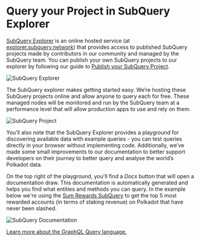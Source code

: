 # Query your Project in SubQuery Explorer

[SubQuery Explorer](https://explorer.subquery.network) is an online hosted service (at [explorer.subquery.network](https://explorer.subquery.network)) that provides access to published SubQuery projects made by contributors in our community and managed by the SubQuery team. You can publish your own SubQuery projects to our explorer by following our guide to [Publish your SubQuery Project](../publish/publish.md).

![SubQuery Explorer](https://static.subquery.network/media/explorer/explorer-header.png)

The SubQuery explorer makes getting started easy. We’re hosting these SubQuery projects online and allow anyone to query each for free. These managed nodes will be monitored and run by the SubQuery team at a performance level that will allow production apps to use and rely on them.

![SubQuery Project](https://static.subquery.network/media/explorer/explorer-project.png)

You’ll also note that the SubQuery Explorer provides a playground for discovering available data with example queries - you can test queries directly in your browser without implementing code. Additionally, we’ve made some small improvements to our documentation to better support developers on their journey to better query and analyse the world’s Polkadot data.

On the top right of the playground, you'll find a *Docs* button that will open a documentation draw. This documentation is automatically generated and helps you find what entities and methods you can query. In the example below we're using the [Sum Rewards SubQuery](https://explorer.subquery.network/subquery/OnFinality-io/sum-reward) to get the top 5 most rewarded accounts (in terms of staking revenue) on Polkadot that have never been slashed.

![SubQuery Documentation](https://static.subquery.network/media/explorer/explorer-documentation.png)

[Learn more about the GraphQL Query language.](./graphql.md)

